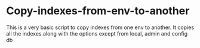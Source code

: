 # Copy-indexes-from-env-to-another
This is a very basic script to copy indexes from one env to another. It copies all the indexes along with the options except from local, admin and config db
